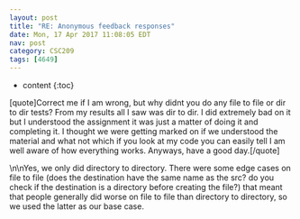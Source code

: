 ```yaml
---
layout: post
title: "RE: Anonymous feedback responses"
date: Mon, 17 Apr 2017 11:08:05 EDT
nav: post
category: CSC209
tags: [4649]
---
```


* content
{:toc}

[quote]Correct me if I am wrong, but why didnt you do any file to file or dir to dir tests? From my results all I saw was dir to dir. I did extremely bad on it but I understood the assignment it was just a matter of doing it and completing it. I thought we were getting marked on if we understood the material and what not which if you look at my code you can easily tell I am well aware of how everything works. Anyways, have a good day.[/quote]
<!-- more -->
<p>\n\nYes, we only did directory to directory. There were some edge cases on file to file (does the destination have the same name as the src? do you check if the destination is a directory before creating the file?) that meant that people generally did worse on file to file than directory to directory, so we used the latter as our base case.</p>
